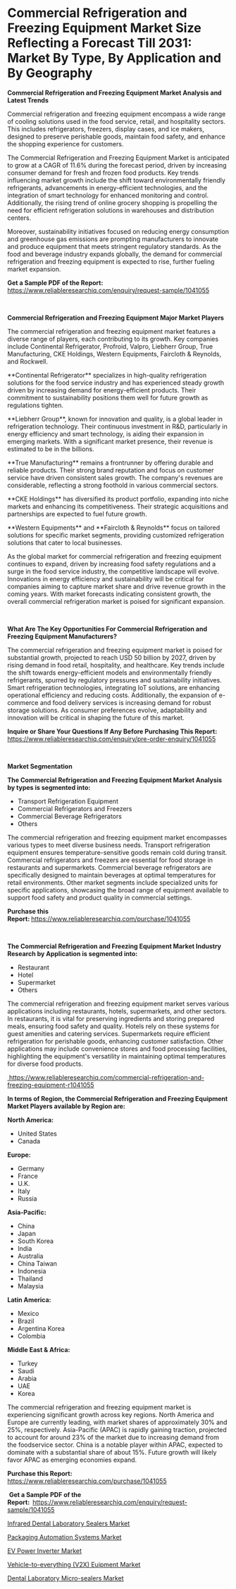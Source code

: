 <p><h1>Commercial Refrigeration and Freezing Equipment Market Size Reflecting a Forecast Till 2031: Market By Type, By Application and By Geography</h1></p><p><strong>Commercial Refrigeration and Freezing Equipment Market Analysis and Latest Trends</strong></p>
<p><p>Commercial refrigeration and freezing equipment encompass a wide range of cooling solutions used in the food service, retail, and hospitality sectors. This includes refrigerators, freezers, display cases, and ice makers, designed to preserve perishable goods, maintain food safety, and enhance the shopping experience for customers.</p><p>The Commercial Refrigeration and Freezing Equipment Market is anticipated to grow at a CAGR of 11.6% during the forecast period, driven by increasing consumer demand for fresh and frozen food products. Key trends influencing market growth include the shift toward environmentally friendly refrigerants, advancements in energy-efficient technologies, and the integration of smart technology for enhanced monitoring and control. Additionally, the rising trend of online grocery shopping is propelling the need for efficient refrigeration solutions in warehouses and distribution centers. </p><p>Moreover, sustainability initiatives focused on reducing energy consumption and greenhouse gas emissions are prompting manufacturers to innovate and produce equipment that meets stringent regulatory standards. As the food and beverage industry expands globally, the demand for commercial refrigeration and freezing equipment is expected to rise, further fueling market expansion.</p></p>
<p><strong>Get a Sample PDF of the Report:&nbsp;</strong> <a href="https://www.reliableresearchiq.com/enquiry/request-sample/1041055?utm_campaign=1144&utm_medium=2&utm_source=Github&utm_content=ia&utm_term=13102024&utm_id=commercial-refrigeration-and-freezing-equipment">https://www.reliableresearchiq.com/enquiry/request-sample/1041055</a></p>
<p>&nbsp;</p>
<p><strong>Commercial Refrigeration and Freezing Equipment Major Market Players</strong></p>
<p><p>The commercial refrigeration and freezing equipment market features a diverse range of players, each contributing to its growth. Key companies include Continental Refrigerator, Profroid, Valpro, Liebherr Group, True Manufacturing, CKE Holdings, Western Equipments, Faircloth & Reynolds, and Rockwell.</p><p>**Continental Refrigerator** specializes in high-quality refrigeration solutions for the food service industry and has experienced steady growth driven by increasing demand for energy-efficient products. Their commitment to sustainability positions them well for future growth as regulations tighten.</p><p>**Liebherr Group**, known for innovation and quality, is a global leader in refrigeration technology. Their continuous investment in R&D, particularly in energy efficiency and smart technology, is aiding their expansion in emerging markets. With a significant market presence, their revenue is estimated to be in the billions.</p><p>**True Manufacturing** remains a frontrunner by offering durable and reliable products. Their strong brand reputation and focus on customer service have driven consistent sales growth. The company's revenues are considerable, reflecting a strong foothold in various commercial sectors.</p><p>**CKE Holdings** has diversified its product portfolio, expanding into niche markets and enhancing its competitiveness. Their strategic acquisitions and partnerships are expected to fuel future growth.</p><p>**Western Equipments** and **Faircloth & Reynolds** focus on tailored solutions for specific market segments, providing customized refrigeration solutions that cater to local businesses.</p><p>As the global market for commercial refrigeration and freezing equipment continues to expand, driven by increasing food safety regulations and a surge in the food service industry, the competitive landscape will evolve. Innovations in energy efficiency and sustainability will be critical for companies aiming to capture market share and drive revenue growth in the coming years. With market forecasts indicating consistent growth, the overall commercial refrigeration market is poised for significant expansion.</p></p>
<p>&nbsp;</p>
<p><strong>What Are The Key Opportunities For Commercial Refrigeration and Freezing Equipment Manufacturers?</strong></p>
<p><p>The commercial refrigeration and freezing equipment market is poised for substantial growth, projected to reach USD 50 billion by 2027, driven by rising demand in food retail, hospitality, and healthcare. Key trends include the shift towards energy-efficient models and environmentally friendly refrigerants, spurred by regulatory pressures and sustainability initiatives. Smart refrigeration technologies, integrating IoT solutions, are enhancing operational efficiency and reducing costs. Additionally, the expansion of e-commerce and food delivery services is increasing demand for robust storage solutions. As consumer preferences evolve, adaptability and innovation will be critical in shaping the future of this market.</p></p>
<p><strong>Inquire or Share Your Questions If Any Before Purchasing This Report:</strong> <a href="https://www.reliableresearchiq.com/enquiry/pre-order-enquiry/1041055?utm_campaign=1144&utm_medium=2&utm_source=Github&utm_content=ia&utm_term=13102024&utm_id=commercial-refrigeration-and-freezing-equipment">https://www.reliableresearchiq.com/enquiry/pre-order-enquiry/1041055</a></p>
<p>&nbsp;</p>
<p><strong>Market Segmentation</strong></p>
<p><strong>The Commercial Refrigeration and Freezing Equipment Market Analysis by types is segmented into:</strong></p>
<p><ul><li>Transport Refrigeration Equipment</li><li>Commercial Refrigerators and Freezers</li><li>Commercial Beverage Refrigerators</li><li>Others</li></ul></p>
<p><p>The commercial refrigeration and freezing equipment market encompasses various types to meet diverse business needs. Transport refrigeration equipment ensures temperature-sensitive goods remain cold during transit. Commercial refrigerators and freezers are essential for food storage in restaurants and supermarkets. Commercial beverage refrigerators are specifically designed to maintain beverages at optimal temperatures for retail environments. Other market segments include specialized units for specific applications, showcasing the broad range of equipment available to support food safety and product quality in commercial settings.</p></p>
<p><strong>Purchase this Report:&nbsp;</strong><a href="https://www.reliableresearchiq.com/purchase/1041055?utm_campaign=1144&utm_medium=2&utm_source=Github&utm_content=ia&utm_term=13102024&utm_id=commercial-refrigeration-and-freezing-equipment">https://www.reliableresearchiq.com/purchase/1041055</a></p>
<p>&nbsp;</p>
<p><strong>The Commercial Refrigeration and Freezing Equipment Market Industry Research by Application is segmented into:</strong></p>
<p><ul><li>Restaurant</li><li>Hotel</li><li>Supermarket</li><li>Others</li></ul></p>
<p><p>The commercial refrigeration and freezing equipment market serves various applications including restaurants, hotels, supermarkets, and other sectors. In restaurants, it is vital for preserving ingredients and storing prepared meals, ensuring food safety and quality. Hotels rely on these systems for guest amenities and catering services. Supermarkets require efficient refrigeration for perishable goods, enhancing customer satisfaction. Other applications may include convenience stores and food processing facilities, highlighting the equipment's versatility in maintaining optimal temperatures for diverse food products.</p></p>
<p><a href="https://www.reliableresearchiq.com/commercial-refrigeration-and-freezing-equipment-r1041055?utm_campaign=1144&utm_medium=2&utm_source=Github&utm_content=ia&utm_term=13102024&utm_id=commercial-refrigeration-and-freezing-equipment">&nbsp;https://www.reliableresearchiq.com/commercial-refrigeration-and-freezing-equipment-r1041055</a></p>
<p><strong>In terms of Region, the Commercial Refrigeration and Freezing Equipment Market Players available by Region are:</strong></p>
<p>
    <p> <strong> North America: </strong>
        <ul>
            <li>United States</li>
            <li>Canada</li>
        </ul>
        </p> 
    <p> <strong> Europe: </strong>
        <ul>
            <li>Germany</li>
            <li>France</li>
            <li>U.K.</li>
            <li>Italy</li>
            <li>Russia</li>
        </ul>
        </p> 
    <p> <strong> Asia-Pacific: </strong>
        <ul>
            <li>China</li>
            <li>Japan</li>
            <li>South Korea</li>
            <li>India</li>
            <li>Australia</li>
            <li>China Taiwan</li>
            <li>Indonesia</li>
            <li>Thailand</li>
            <li>Malaysia</li>
        </ul>
        </p> 
    <p> <strong> Latin America: </strong>
        <ul>
            <li>Mexico</li>
            <li>Brazil</li>
            <li>Argentina Korea</li>
            <li>Colombia</li>
        </ul>
        </p> 
    <p> <strong> Middle East & Africa: </strong>
        <ul>
            <li>Turkey</li>
            <li>Saudi</li>
            <li>Arabia</li>
            <li>UAE</li>
            <li>Korea</li>
        </ul>
    </p>
    </p>
<p><p>The commercial refrigeration and freezing equipment market is experiencing significant growth across key regions. North America and Europe are currently leading, with market shares of approximately 30% and 25%, respectively. Asia-Pacific (APAC) is rapidly gaining traction, projected to account for around 23% of the market due to increasing demand from the foodservice sector. China is a notable player within APAC, expected to dominate with a substantial share of about 15%. Future growth will likely favor APAC as emerging economies expand.</p></p>
<p><strong>Purchase this Report: </strong><a href="https://www.reliableresearchiq.com/purchase/1041055?utm_campaign=1144&utm_medium=2&utm_source=Github&utm_content=ia&utm_term=13102024&utm_id=commercial-refrigeration-and-freezing-equipment">https://www.reliableresearchiq.com/purchase/1041055</a></p>
<p>&nbsp;<strong>Get a Sample PDF of the Report:&nbsp;&nbsp;</strong><a href="https://www.reliableresearchiq.com/enquiry/request-sample/1041055?utm_campaign=1144&utm_medium=2&utm_source=Github&utm_content=ia&utm_term=13102024&utm_id=commercial-refrigeration-and-freezing-equipment">https://www.reliableresearchiq.com/enquiry/request-sample/1041055</a></p>
<p><strong></strong></p>
<p><p><a href="https://www.linkedin.com/pulse/disruption-innovation-infrared-dental-laboratory-sealers-p4ibe?utm_campaign=1144&utm_medium=2&utm_source=Github&utm_content=ia&utm_term=13102024&utm_id=commercial-refrigeration-and-freezing-equipment">Infrared Dental Laboratory Sealers Market</a></p><p><a href="https://issuu.com/reportprime-2/docs/packaging-automation-systems-market_968a6ef2d1d913?utm_campaign=1144&utm_medium=2&utm_source=Github&utm_content=ia&utm_term=13102024&utm_id=commercial-refrigeration-and-freezing-equipment">Packaging Automation Systems Market</a></p><p><a href="https://github.com/brindal51/Market-Research-Report-List-1/blob/main/ev-power-inverter-market.md?utm_campaign=1144&utm_medium=2&utm_source=Github&utm_content=ia&utm_term=13102024&utm_id=commercial-refrigeration-and-freezing-equipment">EV Power Inverter Market</a></p><p><a href="https://github.com/fadrijbtavist/Market-Research-Report-List-1/blob/main/vehicle-to-everything-v2x-euipment-market.md?utm_campaign=1144&utm_medium=2&utm_source=Github&utm_content=ia&utm_term=13102024&utm_id=commercial-refrigeration-and-freezing-equipment">Vehicle-to-everything (V2X) Euipment Market</a></p><p><a href="https://www.linkedin.com/pulse/emerging-technologies-reshaping-dental-laboratory-micro-sealers-1jtde?utm_campaign=1144&utm_medium=2&utm_source=Github&utm_content=ia&utm_term=13102024&utm_id=commercial-refrigeration-and-freezing-equipment">Dental Laboratory Micro-sealers Market</a></p></p>